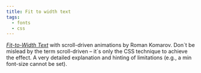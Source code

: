 ```yaml
---
title: Fit to width text
tags:
  - fonts
  - css
---
```

[<cite>Fit-to-Width Text</cite>](https://kizu.dev/fit-to-width-text/) with scroll-driven animations by Roman Komarov. Don´t be mislead by the term scroll-driven – it´s only the CSS technique to achieve the effect. A very detailed explanation and hinting of limitations (e.g., a min font-size cannot be set).